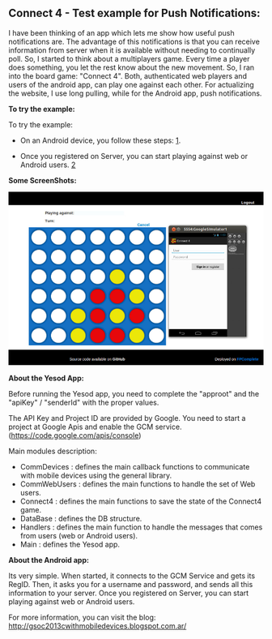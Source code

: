 ## Connect 4 - Test example for Push Notifications:

I have been thinking of an app which lets me show how useful push notifications are.
The advantage of this notifications is that you can receive information from server when 
it is available without needing to continually poll. So, I started to think about a multiplayers 
game. Every time a player does something, you let the rest know about the new movement. So, I ran 
into the board game: "Connect 4".
Both, authenticated web players and users of the android app, can play one against each other.
For actualizing the website, I use long pulling, while for the Android app, push notifications.


**To try the example:**
  
  To try the example:
  
  + On an Android device, you follow these steps: [1](http://gsoc.marcospividori.com.ar/apps).

  + Once you registered on Server, you can start playing against web or Android users. [2](http://gsoc.marcospividori.com.ar)


**Some ScreenShots:**

<img src="https://github.com/MarcosPividori/GSoC-Communicating-with-mobile-devices/blob/master/test/Connect4/img1.jpg?raw=true" width="800px"/>


**About the Yesod App:**

Before running the Yesod app, you need to complete the "approot" and the 
"apiKey" / "senderId" with the proper values.

The API Key and Project ID are provided by Google. You need to start a project at Google Apis
and enable the GCM service. (https://code.google.com/apis/console)

Main modules description:
 - CommDevices : defines the main callback functions to communicate with mobile devices using the general library.
 - CommWebUsers : defines the main functions to handle the set of Web users.
 - Connect4 : defines the main functions to save the state of the Connect4 game.
 - DataBase : defines the DB structure.
 - Handlers :  defines the main function to handle the messages that comes from users (web or Android users).
 - Main : defines the Yesod app.

**About the Android app:**

Its very simple. When started, it connects to the GCM Service and gets its RegID.
Then, it asks you for a username and password, and sends all this information to
your server.
Once you registered on Server, you can start playing against web or Android users.

For more information, you can visit the blog: http://gsoc2013cwithmobiledevices.blogspot.com.ar/

